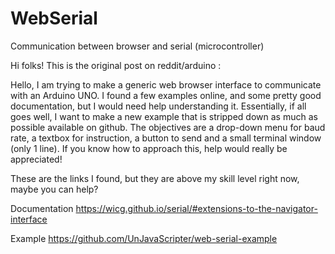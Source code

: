 # WebSerial
Communication between browser and serial (microcontroller)

Hi folks! This is the original post on reddit/arduino :

 Hello, I am trying to make a generic web browser interface to communicate with an Arduino UNO. I found a few examples online, and some pretty good documentation, but I would need help understanding it. Essentially, if all goes well, I want to make a new example that is stripped down as much as possible available on github. 
     The objectives are a drop-down menu for baud rate, a textbox for instruction, a button to send and a small terminal window (only 1 line). 
     If you know how to approach this, help would really be appreciated!

These are the links I found, but they are above my skill level right now, maybe you can help?

Documentation
https://wicg.github.io/serial/#extensions-to-the-navigator-interface

Example
https://github.com/UnJavaScripter/web-serial-example